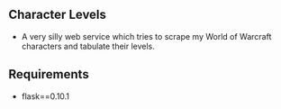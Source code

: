 ## Character Levels
- A very silly web service which tries to scrape my World of Warcraft characters and tabulate their levels.

## Requirements
- flask==0.10.1
